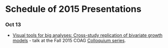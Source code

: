 Schedule of 2015 Presentations
============

### Oct 13

 * [Visual tools for big analyses: 
Cross-study replication of bivariate growth models](https://rawgit.com/IALSA/wave-inclusion/master/pubs/2015-talks/2015-10-13-COAG-colloquium/koval-brown-beasley-hofer-2015-10-13-COAG-colloquium.pdf) - talk at the Fall 2015 COAG [Colloquium series](https://www.popdata.bc.ca/events/etu/COAGSeries2015_2016_Koval). 
